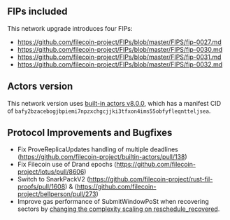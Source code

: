 ## FIPs included

This network upgrade introduces four FIPs:

- https://github.com/filecoin-project/FIPs/blob/master/FIPS/fip-0027.md
- https://github.com/filecoin-project/FIPs/blob/master/FIPS/fip-0030.md
- https://github.com/filecoin-project/FIPs/blob/master/FIPS/fip-0031.md
- https://github.com/filecoin-project/FIPs/blob/master/FIPS/fip-0032.md

## Actors version

This network version uses [built-in actors v8.0.0](https://github.com/filecoin-project/builtin-actors/releases/tag/v8.0.0),
which has a manifest CID of `bafy2bzacebogjbpiemi7npzxchgcjjki3tfxon4ims55obfyfleqntteljsea`.

## Protocol Improvements and Bugfixes

- Fix ProveReplicaUpdates handling of multiple deadlines (https://github.com/filecoin-project/builtin-actors/pull/138)
- Fix Filecoin use of Drand epochs (https://github.com/filecoin-project/lotus/pull/8606)
- Switch to SnarkPackV2 (https://github.com/filecoin-project/rust-fil-proofs/pull/1608) & (https://github.com/filecoin-project/bellperson/pull/273)
- Improve gas performance of SubmitWindowPoSt when recovering sectors by [changing the complexity scaling on reschedule_recovered](https://github.com/filecoin-project/builtin-actors/pull/677).
